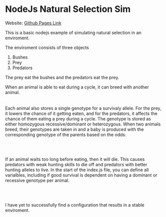 # NodeJs Natural Selection Sim


Website:
[Github Pages Link](https://chickennuggetsperson.github.io/NodeJs-Natural-Selection-Sim/)


This is a basic nodejs example of simulating natural selection in an enviroment.

The enviroment consists of three objects
1. Bushes
2. Prey
3. Predators

The prey eat the bushes and the predators eat the prey.

When an animal is able to eat during a cycle, it can breed with another animal.
<br><br><br>
Each animal also stores a single genotype for a survivaly allele. For the prey, it lowers the chance of it getting eaten, and for the predators, it affects the chance of them eating a prey during a cycle. The genotype is stored as either homozygous recessive/dominant or heterozygous. When two animals breed, their genotypes are taken in and a baby is produced with the corresponding genotype of the parents based on the odds. 

<br><br>

If an animal waits too long before eating, then it will die. This causes predators with weak hunting skills to die off and predators with better hunting alleles to live. In the start of the index.js file, you can define all varialbles, including if good survival is dependent on having a dominant or recessive genotype per animal.

<br><br>

I have yet to successfully find a configuration that results in a stable enviroment.  

